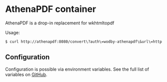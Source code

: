 # AthenaPDF container

AthenaPDF is a drop-in replacement for wkhtmltopdf

Usage:

```bash
$ curl http://athenapdf:8080/convert\?auth\=wodby-athenapdf\&url\=http://google.com/ |> out.pdf
```

## Configuration

Configuration is possible via environment variables. See the full list of variables on [GitHub](https://github.com/arachnys/athenapdf/blob/master/weaver/conf/sample.env).